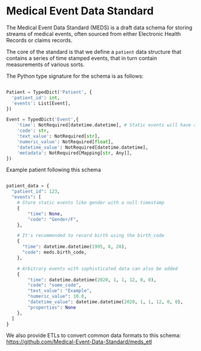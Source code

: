 # Medical Event Data Standard

The Medical Event Data Standard (MEDS) is a draft data schema for storing streams of medical events, often sourced from either Electronic Health Records or claims records.

The core of the standard is that we define a ``patient`` data structure that contains a series of time stamped events, that in turn contain measurements of various sorts.

The Python type signature for the schema is as follows:

```python

Patient = TypedDict('Patient', {
  'patient_id': int,
  'events': List[Event],
})

Event = TypedDict('Event',{
    'time': NotRequired[datetime.datetime], # Static events will have a null timestamp here
    'code': str,
    'text_value': NotRequired[str],
    'numeric_value': NotRequired[float],
    'datetime_value': NotRequired[datetime.datetime],
    'metadata': NotRequired[Mapping[str, Any]],
})
```

Example patient following this schema

```python

patient_data = {
  "patient_id": 123,
  "events": [
    # Store static events like gender with a null timestamp
    {
        "time": None,
        "code": "Gender/F",
    },

    # It's recommended to record birth using the birth_code
    {
      "time": datetime.datetime(1995, 8, 20),
      "code": meds.birth_code,
    },

    # Arbitrary events with sophisticated data can also be added
    {
        "time": datetime.datetime(2020, 1, 1, 12, 0, 0),
        "code": "some_code",
        "text_value": "Example",
        "numeric_value": 10.0,
        "datetime_value": datetime.datetime(2020, 1, 1, 12, 0, 0),
        "properties": None
    },
  ]
}

```

We also provide ETLs to convert common data formats to this schema: https://github.com/Medical-Event-Data-Standard/meds_etl
